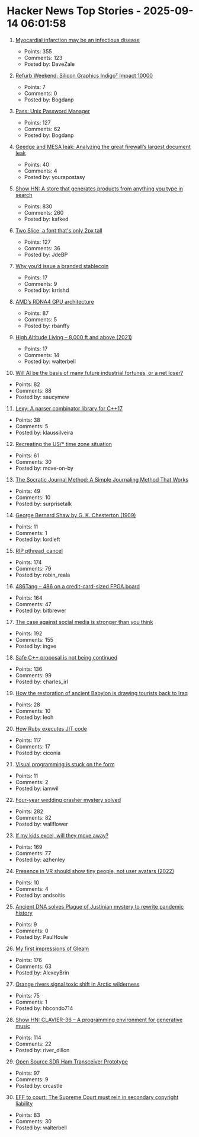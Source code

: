 # Hacker News Top Stories - 2025-09-14 06:01:58

1. [Myocardial infarction may be an infectious disease](https://www.tuni.fi/en/news/myocardial-infarction-may-be-infectious-disease)
   - Points: 355
   - Comments: 123
   - Posted by: DaveZale

2. [Refurb Weekend: Silicon Graphics Indigo² Impact 10000](http://oldvcr.blogspot.com/2025/09/refurb-weekend-silicon-graphics-indigo.html)
   - Points: 7
   - Comments: 0
   - Posted by: Bogdanp

3. [Pass: Unix Password Manager](https://www.passwordstore.org/)
   - Points: 127
   - Comments: 62
   - Posted by: Bogdanp

4. [Geedge and MESA leak: Analyzing the great firewall’s largest document leak](https://gfw.report/blog/geedge_and_mesa_leak/en/)
   - Points: 40
   - Comments: 4
   - Posted by: yourapostasy

5. [Show HN: A store that generates products from anything you type in search](https://anycrap.shop/)
   - Points: 830
   - Comments: 260
   - Posted by: kafked

6. [Two Slice, a font that's only 2px tall](https://joefatula.com/twoslice.html)
   - Points: 127
   - Comments: 36
   - Posted by: JdeBP

7. [Why you’d issue a branded stablecoin](https://text-incubation.com/Why+you%27d+issue+a+branded+stablecoin+like+McDonaldsCoin)
   - Points: 17
   - Comments: 9
   - Posted by: krrishd

8. [AMD’s RDNA4 GPU architecture](https://chipsandcheese.com/p/amds-rdna4-gpu-architecture-at-hot)
   - Points: 87
   - Comments: 5
   - Posted by: rbanffy

9. [High Altitude Living – 8,000 ft and above (2021)](https://studioq.com/blog/2021/5/30/high-altitude-living-8000-ft-and-above-2450-meters)
   - Points: 17
   - Comments: 14
   - Posted by: walterbell

10. [Will AI be the basis of many future industrial fortunes, or a net loser?](https://joincolossus.com/article/ai-will-not-make-you-rich/)
   - Points: 82
   - Comments: 88
   - Posted by: saucymew

11. [Lexy: A parser combinator library for C++17](https://github.com/foonathan/lexy)
   - Points: 38
   - Comments: 5
   - Posted by: klaussilveira

12. [Recreating the US/* time zone situation](https://rachelbythebay.com/w/2025/09/12/tz/)
   - Points: 61
   - Comments: 30
   - Posted by: move-on-by

13. [The Socratic Journal Method: A Simple Journaling Method That Works](https://mindthenerd.com/the-socratic-journal-method-a-simple-journaling-method-that-actually-works/)
   - Points: 49
   - Comments: 10
   - Posted by: surprisetalk

14. [George Bernard Shaw by G. K. Chesterton (1909)](https://www.gutenberg.org/ebooks/19535)
   - Points: 11
   - Comments: 1
   - Posted by: lordleft

15. [RIP pthread_cancel](https://eissing.org/icing/posts/rip_pthread_cancel/)
   - Points: 174
   - Comments: 79
   - Posted by: robin_reala

16. [486Tang – 486 on a credit-card-sized FPGA board](https://nand2mario.github.io/posts/2025/486tang_486_on_a_credit_card_size_fpga_board/)
   - Points: 164
   - Comments: 47
   - Posted by: bitbrewer

17. [The case against social media is stronger than you think](https://arachnemag.substack.com/p/the-case-against-social-media-is)
   - Points: 192
   - Comments: 155
   - Posted by: ingve

18. [Safe C++ proposal is not being continued](https://sibellavia.lol/posts/2025/09/safe-c-proposal-is-not-being-continued/)
   - Points: 136
   - Comments: 99
   - Posted by: charles_irl

19. [How the restoration of ancient Babylon is drawing tourists back to Iraq](https://www.theartnewspaper.com/2025/09/12/how-the-restoration-of-ancient-babylon-is-helping-to-draw-tourists-back-to-iraq)
   - Points: 28
   - Comments: 10
   - Posted by: leoh

20. [How Ruby executes JIT code](https://railsatscale.com/2025-09-08-how-ruby-executes-jit-code-the-hidden-mechanics-behind-the-magic/)
   - Points: 117
   - Comments: 17
   - Posted by: ciconia

21. [Visual programming is stuck on the form](https://interjectedfuture.com/visual-programming-is-stuck-on-the-form/)
   - Points: 11
   - Comments: 2
   - Posted by: iamwil

22. [Four-year wedding crasher mystery solved](https://www.theguardian.com/uk-news/2025/sep/12/wedding-crasher-mystery-solved-four-years-bride-scotland)
   - Points: 282
   - Comments: 82
   - Posted by: wallflower

23. [If my kids excel, will they move away?](https://jeffreybigham.com/blog/2025/where-will-my-kids-go.html)
   - Points: 169
   - Comments: 77
   - Posted by: azhenley

24. [Presence in VR should show tiny people, not user avatars (2022)](https://interconnected.org/home/2022/05/03/landscape)
   - Points: 10
   - Comments: 4
   - Posted by: andsoitis

25. [Ancient DNA solves Plague of Justinian mystery to rewrite pandemic history](https://phys.org/news/2025-08-ancient-dna-plague-justinian-mystery.html)
   - Points: 9
   - Comments: 0
   - Posted by: PaulHoule

26. [My first impressions of Gleam](https://mtlynch.io/notes/gleam-first-impressions/)
   - Points: 176
   - Comments: 63
   - Posted by: AlexeyBrin

27. [Orange rivers signal toxic shift in Arctic wilderness](https://news.ucr.edu/articles/2025/09/08/orange-rivers-signal-toxic-shift-arctic-wilderness)
   - Points: 75
   - Comments: 1
   - Posted by: hbcondo714

28. [Show HN: CLAVIER-36 – A programming environment for generative music](https://clavier36.com/p/LtZDdcRP3haTWHErgvdM)
   - Points: 114
   - Comments: 22
   - Posted by: river_dillon

29. [Open Source SDR Ham Transceiver Prototype](https://m17project.org/2025/08/18/first-linht-tests/)
   - Points: 97
   - Comments: 9
   - Posted by: crcastle

30. [EFF to court: The Supreme Court must rein in secondary copyright liability](https://www.eff.org/deeplinks/2025/09/eff-court-supreme-court-must-rein-expansive-secondary-copyright-liability)
   - Points: 83
   - Comments: 30
   - Posted by: walterbell

